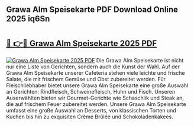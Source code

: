 ## Grawa Alm Speisekarte PDF Download Online 2025 iq6Sn

# <h2><a href="http://gcbo6ul.nevu.top/?p=Grawa+Alm+Speisekarte">🔗 👉🔴 Grawa Alm Speisekarte 2025 PDF</a></h2>

[![Grawa Alm Speisekarte 2025 PDF](https://i.imgur.com/dBaPXMq.png)](http://gcbo6ul.nevu.top/?p=Grawa+Alm+Speisekarte)
Die Grawa Alm Speisekarte ist nicht nur eine Liste von Gerichten, sondern auch die Kunst der Wahl. Auf der Grawa Alm Speisekarte unserer Cafeteria stehen viele leichte und frische Salate, die mit frischem Gemüse und Obst zubereitet werden. Für Fleischliebhaber bietet unsere Grawa Alm Speisekarte eine große Auswahl an Gerichten: Rindfleisch, Schweinefleisch, Huhn und Fisch. Unseren Auserwählten bieten wir Gourmet-Gerichte wie Schaschlik und Steak an, die auf frischem Feuer zubereitet werden. Unsere Grawa Alm Speisekarte umfasst eine große Auswahl an Desserts, von klassischen Torten und Kuchen bis hin zu exquisiten Crème Brûlée und Schokoladenkakees.
